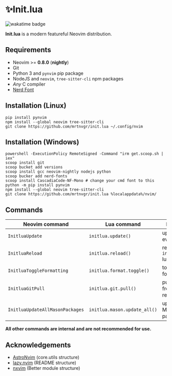 # ✨Init.lua

![wakatime badge](https://wakatime.com/badge/user/5fea8bc3-faf2-4ced-9ae0-78ed7f87428f/project/893e579b-0331-4ddf-bbd4-24f1353d0832.svg)

**Init.lua** is a modern featureful Neovim distribution.

## Requirements

- Neovim >= **0.8.0** (**nightly**)
- Git
- Python 3 and `pynvim` pip package
- NodeJS and `neovim`, `tree-sitter-cli` npm packages
- _Any_ C compiler
- [Nerd Font](https://nerdfonts.com/)

## Installation (Linux)

```console
pip install pynvim
npm install --global neovim tree-sitter-cli
git clone https://github.com/mrtnvgr/init.lua ~/.config/nvim
```

## Installation (Windows)

```console
powershell -ExecutionPolicy RemoteSigned -Command "irm get.scoop.sh | iex"
scoop install git
scoop bucket add versions
scoop install gcc neovim-nightly nodejs python
scoop bucker add nerd-fonts
scoop install CascadiaCode-NF-Mono # change your cmd font to this
python -m pip install pynvim
npm install --global neovim tree-sitter-cli
git clone https://github.com/mrtnvgr/init.lua %localappdata%/nvim/
```

## Commands

| Neovim command                  | Lua command                  | Description                           |
| ------------------------------- | ---------------------------- | ------------------------------------- |
| `InitluaUpdate`                 | `initlua.update()`           | update everything                     |
| `InitluaReload`                 | `initlua.reload()`           | reload `initlua.core.*` lua files     |
| `InitluaToggleFormatting`       | `initlua.format.toggle()`    | toggle null-ls formatting             |
| `InitluaGitPull`                | `initlua.git.pull()`         | pull updates from init.lua repository |
| `InitluaUpdateAllMasonPackages` | `initlua.mason.update_all()` | update all Mason packages             |

**All other commands are internal and are not recommended for use.**

## Acknowledgements

- [AstroNvim](https://github.com/AstroNvim/AstroNvim) (core.utils structure)
- [lazy.nvim](https://github.com/folke/lazy.nvim) (README structure)
- [nxvim](https://github.com/tenxsoydev/nxvim) (Better module structure)
